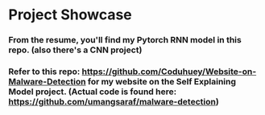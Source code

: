 # Project Showcase

### From the resume, you'll find my Pytorch RNN model in this repo. (also there's a CNN project)
### Refer to this repo: https://github.com/Coduhuey/Website-on-Malware-Detection for my website on the Self Explaining Model project. (Actual code is found here: https://github.com/umangsaraf/malware-detection)
